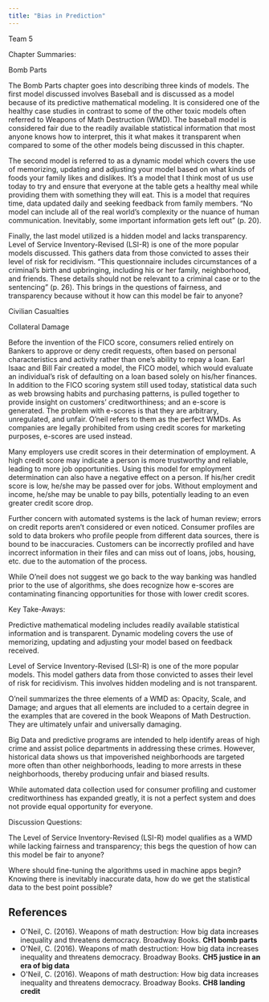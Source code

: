 ```yaml
---
title: "Bias in Prediction"
---
```


Team 5

Chapter Summaries:

Bomb Parts

The Bomb Parts chapter goes into describing three kinds of models. The first model discussed involves Baseball and is discussed as a model because of its predictive mathematical modeling. It is considered one of the healthy case studies in contrast to some of the other toxic models often referred to Weapons of Math Destruction (WMD). The baseball model is considered fair due to the readily available statistical information that most anyone knows how to interpret, this it what makes it transparent when compared to some of the other models being discussed in this chapter. 

The second model is referred to as a dynamic model which covers the use of memorizing, updating and adjusting your model based on what kinds of foods your family likes and dislikes. It’s a model that I think most of us use today to try and ensure that everyone at the table gets a healthy meal while providing them with something they will eat. This is a model that requires time, data updated daily and seeking feedback from family members. “No model can include all of the real world’s complexity or the nuance of human communication. Inevitably, some important information gets left out” (p. 20).

Finally, the last model utilized is a hidden model and lacks transparency. Level of Service Inventory-Revised (LSI-R) is one of the more popular models discussed. This gathers data from those convicted to asses their level of risk for recidivism. “This questionnaire includes circumstances of a criminal’s birth and upbringing, including his or her family, neighborhood, and friends. These details should not be relevant to a criminal case or to the sentencing” (p. 26). This brings in the questions of fairness, and transparency because without it how can this model be fair to anyone?


Civilian Casualties

Collateral Damage

Before the invention of the FICO score, consumers relied entirely on Bankers to approve or deny credit requests, often based on personal characteristics and activity rather than one’s ability to repay a loan.  Earl Isaac and Bill Fair created a model, the FICO model, which would evaluate an individual’s risk of defaulting on a loan based solely on his/her finances.  In addition to the FICO scoring system still used today, statistical data such as web browsing habits and purchasing patterns, is pulled together to provide insight on customers’ creditworthiness; and an e-score is generated. The problem with e-scores is that they are arbitrary, unregulated, and unfair.  O’neil refers to them as the perfect WMDs. As companies are legally prohibited from using credit scores for marketing purposes, e-scores are used instead.

Many employers use credit scores in their determination of employment. A high credit score may indicate a person is more trustworthy and reliable, leading to more job opportunities.  Using this model for employment determination can also have a negative effect on a person.  If his/her credit score is low, he/she may be passed over for jobs. Without employment and income, he/she may be unable to pay bills, potentially leading to an even greater credit score drop.  

Further concern with automated systems is the lack of human review; errors on credit reports aren’t considered or even noticed.  Consumer profiles are sold to data brokers who profile people from different data sources, there is bound to be inaccuracies.  Customers can be incorrectly profiled and have incorrect information in their files and can miss out of loans, jobs, housing, etc. due to the automation of the process. 

While O’neil does not suggest we go back to the way banking was handled prior to the use of algorithms, she does recognize how e-scores are contaminating financing opportunities for those with lower credit scores. 

Key Take-Aways:

Predictive mathematical modeling includes readily available statistical information and is transparent.
Dynamic modeling covers the use of memorizing, updating and adjusting your model based on feedback received.

Level of Service Inventory-Revised (LSI-R) is one of the more popular models. This model gathers data from those convicted to asses their level of risk for recidivism. This involves hidden modeling and is not transparent.

O’neil summarizes the three elements of a WMD as: Opacity, Scale, and Damage; and argues that all elements are included to a certain degree in the examples that are covered in the book Weapons of Math Destruction.  They are ultimately unfair and universally damaging.  

Big Data and predictive programs are intended to help identify areas of high crime and assist police departments in addressing these crimes.  However, historical data shows us that impoverished neighborhoods are targeted more often than other neighborhoods, leading to more arrests in these neighborhoods, thereby producing unfair and biased results.  

While automated data collection used for consumer profiling and customer creditworthiness has expanded greatly, it is not a perfect system and does not provide equal opportunity for everyone.  

Discussion Questions:

The Level of Service Inventory-Revised (LSI-R) model qualifies as a WMD while lacking fairness and transparency; this begs the question of how can this model be fair to anyone?

Where should fine-tuning the algorithms used in machine apps begin? Knowing there is inevitably inaccurate data, how do we get the statistical data to the best point possible?  


## References

* O'Neil, C. (2016). Weapons of math destruction: How big data increases inequality and threatens democracy. Broadway Books. **CH1 bomb parts**
* O'Neil, C. (2016). Weapons of math destruction: How big data increases inequality and threatens democracy. Broadway Books. **CH5 justice in an era of big data**
* O'Neil, C. (2016). Weapons of math destruction: How big data increases inequality and threatens democracy. Broadway Books. **CH8 landing credit**




